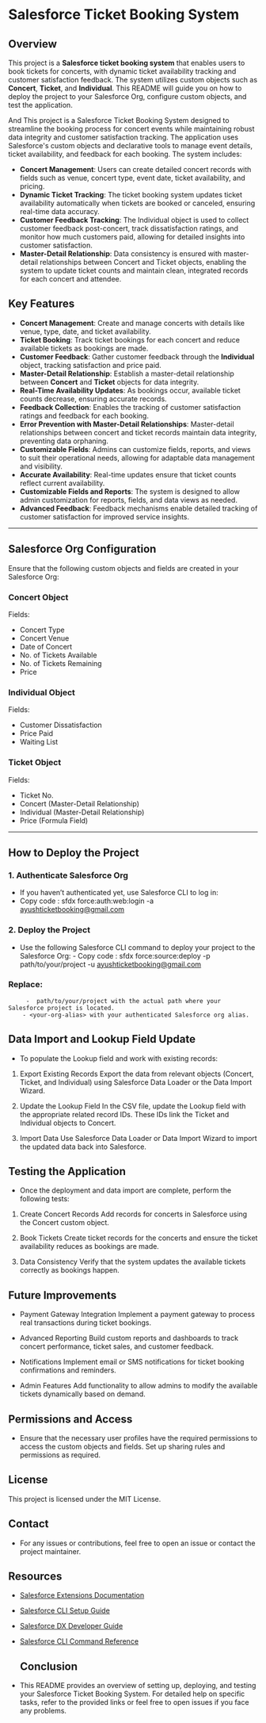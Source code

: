 
# Salesforce Ticket Booking System

## Overview
This project is a **Salesforce ticket booking system** that enables users to book tickets for concerts, with dynamic ticket availability tracking and customer satisfaction feedback. The system utilizes custom objects such as **Concert**, **Ticket**, and **Individual**. This README will guide you on how to deploy the project to your Salesforce Org, configure custom objects, and test the application.

And This project is a Salesforce Ticket Booking System designed to streamline the booking process for concert events while maintaining robust data integrity and customer satisfaction tracking. The application uses Salesforce's custom objects and declarative tools to manage event details, ticket availability, and feedback for each booking. The system includes:

- **Concert Management**: Users can create detailed concert records with fields such as venue, concert type, event date, ticket availability, and pricing.
- **Dynamic Ticket Tracking**: The ticket booking system updates ticket availability automatically when tickets are booked or canceled, ensuring real-time data accuracy.
- **Customer Feedback Tracking**: The Individual object is used to collect customer feedback post-concert, track dissatisfaction ratings, and monitor how much customers paid, allowing for detailed insights into customer satisfaction.
- **Master-Detail Relationship**: Data consistency is ensured with master-detail relationships between Concert and Ticket objects, enabling the system to update ticket counts and maintain clean, integrated records for each concert and attendee.

## Key Features
- **Concert Management**: Create and manage concerts with details like venue, type, date, and ticket availability.
- **Ticket Booking**: Track ticket bookings for each concert and reduce available tickets as bookings are made.
- **Customer Feedback**: Gather customer feedback through the **Individual** object, tracking satisfaction and price paid.
- **Master-Detail Relationship**: Establish a master-detail relationship between **Concert** and **Ticket** objects for data integrity.
- **Real-Time Availability Updates**: As bookings occur, available ticket counts decrease, ensuring accurate records.
- **Feedback Collection**: Enables the tracking of customer satisfaction ratings and feedback for each booking.
- **Error Prevention with Master-Detail Relationships**: Master-detail relationships between concert and ticket records maintain data integrity, preventing data orphaning.
- **Customizable Fields**: Admins can customize fields, reports, and views to suit their operational needs, allowing for adaptable data management and visibility.
- **Accurate Availability**: Real-time updates ensure that ticket counts reflect current availability.
- **Customizable Fields and Reports**: The system is designed to allow admin customization for reports, fields, and data views as needed.
- **Advanced Feedback**: Feedback mechanisms enable detailed tracking of customer satisfaction for improved service insights.

---

## Salesforce Org Configuration
Ensure that the following custom objects and fields are created in your Salesforce Org:

### **Concert Object**
Fields:
- Concert Type
- Concert Venue
- Date of Concert
- No. of Tickets Available
- No. of Tickets Remaining
- Price

### **Individual Object**
Fields:
- Customer Dissatisfaction
- Price Paid
- Waiting List

### **Ticket Object**
Fields:
- Ticket No.
- Concert (Master-Detail Relationship)
- Individual (Master-Detail Relationship)
- Price (Formula Field)

---

## How to Deploy the Project

### 1. Authenticate Salesforce Org
- If you haven’t authenticated yet, use Salesforce CLI to log in:
- Copy code  : sfdx force:auth:web:login -a ayushticketbooking@gmail.com

### 2. Deploy the Project
   -  Use the following Salesforce CLI command to deploy your project to the Salesforce Org:
    - Copy code  : sfdx force:source:deploy -p path/to/your/project -u ayushticketbooking@gmail.com


  ###  Replace:
         -  path/to/your/project with the actual path where your Salesforce project is located.
        - <your-org-alias> with your authenticated Salesforce org alias.

   

## Data Import and Lookup Field Update
  - To populate the Lookup field and work with existing records:

1. Export Existing Records
Export the data from relevant objects (Concert, Ticket, and Individual) using Salesforce Data Loader or the Data Import Wizard.

2. Update the Lookup Field
In the CSV file, update the Lookup field with the appropriate related record IDs. These IDs link the Ticket and Individual objects to Concert.

3. Import Data
Use Salesforce Data Loader or Data Import Wizard to import the updated data back into Salesforce.  




## Testing the Application
- Once the deployment and data import are complete, perform the following tests:

1. Create Concert Records
Add records for concerts in Salesforce using the Concert custom object.

2. Book Tickets
Create ticket records for the concerts and ensure the ticket availability reduces as bookings are made.

3. Data Consistency
Verify that the system updates the available tickets correctly as bookings happen.



## Future Improvements

- Payment Gateway Integration
    Implement a payment gateway to process real transactions during ticket bookings.

- Advanced Reporting
    Build custom reports and dashboards to track concert performance, ticket sales, and customer feedback.

- Notifications
    Implement email or SMS notifications for ticket booking confirmations and reminders.

- Admin Features
    Add functionality to allow admins to modify the available tickets dynamically based on demand.

  

## Permissions and Access
 - Ensure that the necessary user profiles have the required permissions to access the custom objects and fields. Set up sharing rules and permissions as required.

## License
This project is licensed under the MIT License.

## Contact
- For any issues or contributions, feel free to open an issue or contact the project maintainer.

## Resources
- [Salesforce Extensions Documentation](https://developer.salesforce.com/tools/vscode/)
- [Salesforce CLI Setup Guide](https://developer.salesforce.com/docs/atlas.en-us.sfdx_setup.meta/sfdx_setup/sfdx_setup_intro.htm)
- [Salesforce DX Developer Guide](https://developer.salesforce.com/docs/atlas.en-us.sfdx_dev.meta/sfdx_dev/sfdx_dev_intro.htm)
- [Salesforce CLI Command Reference](https://developer.salesforce.com/docs/atlas.en-us.sfdx_cli_reference.meta/sfdx_cli_reference/cli_reference.htm)

  ## Conclusion
- This README provides an overview of setting up, deploying, and testing your Salesforce Ticket Booking System. For detailed help on specific tasks, refer to the provided links or feel free to open issues if you face any problems.









